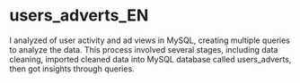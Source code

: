 # users_adverts_EN
I analyzed of user activity and ad views in MySQL, creating multiple queries to analyze the data. This process involved several stages, including data cleaning, imported cleaned data into MySQL database called users_adverts, then got insights through queries.
